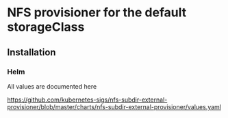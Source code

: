 # NFS provisioner for the default storageClass

## Installation

### Helm

All values are documented here

https://github.com/kubernetes-sigs/nfs-subdir-external-provisioner/blob/master/charts/nfs-subdir-external-provisioner/values.yaml
